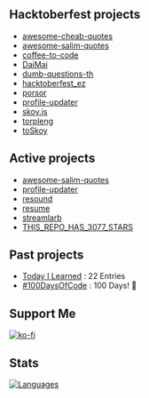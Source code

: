 <!--%%% PROFILE UPDATER (narze/profile-updater) : START %%%-->
## Hacktoberfest projects

- [awesome-cheab-quotes](https://github.com/narze/awesome-cheab-quotes)
- [awesome-salim-quotes](https://github.com/narze/awesome-salim-quotes)
- [coffee-to-code](https://github.com/narze/coffee-to-code)
- [DaiMai](https://github.com/narze/DaiMai)
- [dumb-questions-th](https://github.com/narze/dumb-questions-th)
- [hacktoberfest_ez](https://github.com/narze/hacktoberfest_ez)
- [porsor](https://github.com/narze/porsor)
- [profile-updater](https://github.com/narze/profile-updater)
- [skoy.js](https://github.com/narze/skoy.js)
- [torpleng](https://github.com/narze/torpleng)
- [toSkoy](https://github.com/narze/toSkoy)

## Active projects

- [awesome-salim-quotes](https://github.com/narze/awesome-salim-quotes)
- [profile-updater](https://github.com/narze/profile-updater)
- [resound](https://github.com/narze/resound)
- [resume](https://github.com/narze/resume)
- [streamlarb](https://github.com/narze/streamlarb)
- [THIS_REPO_HAS_3077_STARS](https://github.com/narze/THIS_REPO_HAS_3077_STARS)

<!--%%% PROFILE UPDATER (narze/profile-updater) : END %%%-->

## Past projects

- [Today I Learned](https://github.com/narze/til) : 22 Entries
- [#100DaysOfCode](https://github.com/narze/100daysofcode) : 100 Days! 🎉

## Support Me

[![ko-fi](https://ko-fi.com/img/githubbutton_sm.svg)](https://ko-fi.com/narze)

## Stats

[![Languages](https://github-readme-stats.vercel.app/api/top-langs/?username=narze&layout=compact&langs_count=10&hide_border=true&custom_title=Languages&bg_color=00000000)](https://github.com/narze)
